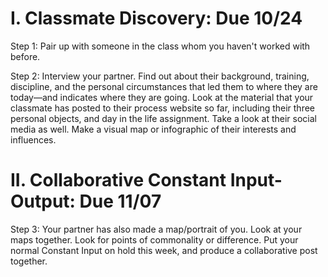 # I. Classmate Discovery: Due 10/24

Step 1: Pair up with someone in the class whom you haven't worked with before.

Step 2: Interview your partner. Find out about their background, training, discipline, and the personal circumstances that led them to where they are today—and indicates where they are going. Look at the material that your classmate has posted to their process website so far, including their three personal objects, and day in the life assignment. Take a look at their social media as well. Make a visual map or infographic of their interests and influences.

# II. Collaborative Constant Input-Output: Due 11/07  

Step 3: Your partner has also made a map/portrait of you. Look at your maps together. Look for points of commonality or difference. Put your normal Constant Input on hold this week, and produce a collaborative post together.   
